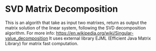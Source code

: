 # SVD Matrix Decomposition

This is an algorith that take as input two matrixes, return as output the matrix solution of the linear system, following the SVD decomposition algorithm.
For more info: https://en.wikipedia.org/wiki/Singular-value_decomposition
It uses external library EJML (Efficient Java Matrix Library) for matrix fast computation.

